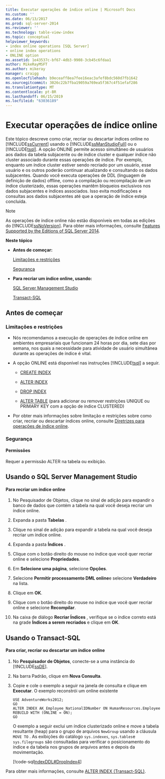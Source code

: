 ```yaml
---
title: Executar operações de índice online | Microsoft Docs
ms.custom: ''
ms.date: 06/13/2017
ms.prod: sql-server-2014
ms.reviewer: ''
ms.technology: table-view-index
ms.topic: conceptual
helpviewer_keywords:
- index online operations [SQL Server]
- online index operations
- ONLINE option
ms.assetid: 1e43537c-bf67-4db3-9908-3cb45c6fdaa1
author: MikeRayMSFT
ms.author: mikeray
manager: craigg
ms.openlocfilehash: b9eceaff8ea7fee16eac3afef8bdc560d7fb1642
ms.sourcegitcommit: 3026c22b7fba19059a769ea5f367c4f51efaf286
ms.translationtype: MT
ms.contentlocale: pt-BR
ms.lasthandoff: 06/15/2019
ms.locfileid: "63036189"
---
```

# <a name="perform-index-operations-online"></a>Executar operações de índice online
  Este tópico descreve como criar, recriar ou descartar índices online no [!INCLUDE[ssCurrent](../../includes/sscurrent-md.md)] usando o [!INCLUDE[ssManStudioFull](../../includes/ssmanstudiofull-md.md)] ou o [!INCLUDE[tsql](../../includes/tsql-md.md)]. A opção ONLINE permite acesso simultâneo de usuários aos dados da tabela subjacente ou de índice cluster e qualquer índice não cluster associado durante essas operações de índice. Por exemplo, enquanto um índice cluster estiver sendo recriado por um usuário, esse usuário e os outros poderão continuar atualizando e consultando os dados subjacentes. Quando você executa operações de DDL (linguagem de definição de dados) offline, como a compilação ou recompilação de um índice clusterizado, essas operações mantêm bloqueios exclusivos nos dados subjacentes e índices associados. Isso evita modificações e consultas aos dados subjacentes até que a operação de índice esteja concluída.  
  
> [!NOTE]  
>  As operações de índice online não estão disponíveis em todas as edições do [!INCLUDE[ssNoVersion](../../includes/ssnoversion-md.md)]. Para obter mais informações, consulte [Features Supported by the Editions of SQL Server 2014](../../getting-started/features-supported-by-the-editions-of-sql-server-2014.md).  
  
 **Neste tópico**  
  
-   **Antes de começar:**  
  
     [Limitações e restrições](#Restrictions)  
  
     [Segurança](#Security)  
  
-   **Para recriar um índice online, usando:**  
  
     [SQL Server Management Studio](#SSMSProcedure)  
  
     [Transact-SQL](#TsqlProcedure)  
  
##  <a name="BeforeYouBegin"></a> Antes de começar  
  
###  <a name="Restrictions"></a> Limitações e restrições  
  
-   Nós recomendamos a execução de operações de índice online em ambientes empresariais que funcionam 24 horas por dia, sete dias por semana, nos quais a necessidade para atividade de usuário simultânea durante as operações de índice é vital.  
  
-   A opção ONLINE está disponível nas instruções [!INCLUDE[tsql](../../includes/tsql-md.md)] a seguir.  
  
    -   [CREATE INDEX](/sql/t-sql/statements/create-index-transact-sql)  
  
    -   [ALTER INDEX](/sql/t-sql/statements/alter-index-transact-sql)  
  
    -   [DROP INDEX](/sql/t-sql/statements/drop-index-transact-sql)  
  
    -   [ALTER TABLE](/sql/t-sql/statements/alter-table-transact-sql) (para adicionar ou remover restrições UNIQUE ou PRIMARY KEY com a opção de índice CLUSTERED)  
  
-   Por obter mais informações sobre limitação e restrições sobre como criar, recriar ou descartar índices online, consulte [Diretrizes para operações de índice online](guidelines-for-online-index-operations.md).  
  
###  <a name="Security"></a> Segurança  
  
####  <a name="Permissions"></a> Permissões  
 Requer a permissão ALTER na tabela ou exibição.  
  
##  <a name="SSMSProcedure"></a> Usando o SQL Server Management Studio  
  
#### <a name="to-rebuild-an-index-online"></a>Para recriar um índice online  
  
1.  No Pesquisador de Objetos, clique no sinal de adição para expandir o banco de dados que contém a tabela na qual você deseja recriar um índice online.  
  
2.  Expanda a pasta **Tabelas** .  
  
3.  Clique no sinal de adição para expandir a tabela na qual você deseja recriar um índice online.  
  
4.  Expanda a pasta **Índices** .  
  
5.  Clique com o botão direito do mouse no índice que você quer recriar online e selecione **Propriedades**.  
  
6.  Em **Selecione uma página**, selecione **Opções**.  
  
7.  Selecione **Permitir processamento DML online**e selecione **Verdadeiro** na lista.  
  
8.  Clique em **OK**.  
  
9. Clique com o botão direito do mouse no índice que você quer recriar online e selecione **Recompilar**.  
  
10. Na caixa de diálogo **Recriar Índices** , verifique se o índice correto está na grade **Índices a serem recriados** e clique em **OK**.  
  
##  <a name="TsqlProcedure"></a> Usando o Transact-SQL  
  
#### <a name="to-create-rebuild-or-drop-an-index-online"></a>Para criar, recriar ou descartar um índice online  
  
1.  No **Pesquisador de Objetos**, conecte-se a uma instância do [!INCLUDE[ssDE](../../includes/ssde-md.md)].  
  
2.  Na barra Padrão, clique em **Nova Consulta**.  
  
3.  Copie e cole o exemplo a seguir na janela de consulta e clique em **Executar**. O exemplo reconstrói um online existente  
  
    ```  
    USE AdventureWorks2012;  
    GO  
    ALTER INDEX AK_Employee_NationalIDNumber ON HumanResources.Employee  
    REBUILD WITH (ONLINE = ON);  
    GO  
    ```  
  
     O exemplo a seguir exclui um índice clusterizado online e move a tabela resultante (heap) para o grupo de arquivos `NewGroup` usando a cláusula `MOVE TO` . As exibições do catálogo `sys.indexes`, `sys.tables`e `sys.filegroups` são consultadas para verificar o posicionamento do índice e da tabela nos grupos de arquivos antes e depois da movimentação.  
  
     [!code-sql[IndexDDL#DropIndex4](../../snippets/tsql/SQL14/tsql/indexddl/transact-sql/dropindex.sql#dropindex4)]  
  
 Para obter mais informações, consulte [ALTER INDEX &#40;Transact-SQL&#41;](/sql/t-sql/statements/alter-index-transact-sql).  
  
  
